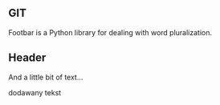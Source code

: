 ## GIT

Footbar is a Python library for dealing with word pluralization.

## Header

And a little bit of text...

dodawany tekst
